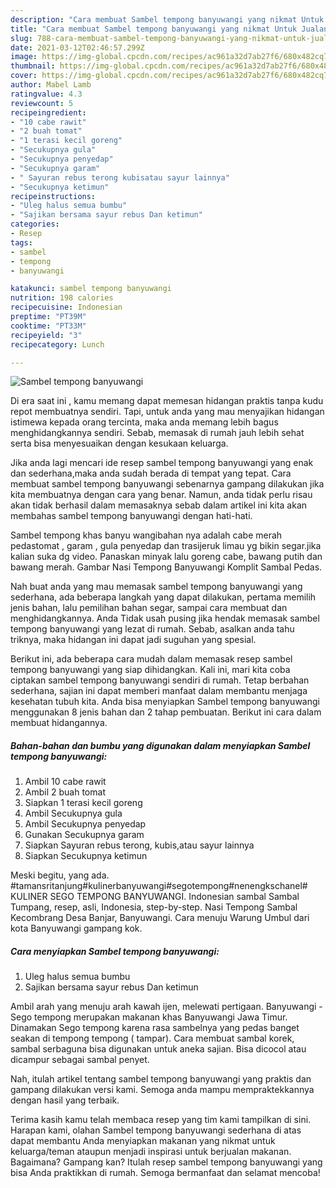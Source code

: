 ```yaml
---
description: "Cara membuat Sambel tempong banyuwangi yang nikmat Untuk Jualan"
title: "Cara membuat Sambel tempong banyuwangi yang nikmat Untuk Jualan"
slug: 788-cara-membuat-sambel-tempong-banyuwangi-yang-nikmat-untuk-jualan
date: 2021-03-12T02:46:57.299Z
image: https://img-global.cpcdn.com/recipes/ac961a32d7ab27f6/680x482cq70/sambel-tempong-banyuwangi-foto-resep-utama.jpg
thumbnail: https://img-global.cpcdn.com/recipes/ac961a32d7ab27f6/680x482cq70/sambel-tempong-banyuwangi-foto-resep-utama.jpg
cover: https://img-global.cpcdn.com/recipes/ac961a32d7ab27f6/680x482cq70/sambel-tempong-banyuwangi-foto-resep-utama.jpg
author: Mabel Lamb
ratingvalue: 4.3
reviewcount: 5
recipeingredient:
- "10 cabe rawit"
- "2 buah tomat"
- "1 terasi kecil goreng"
- "Secukupnya gula"
- "Secukupnya penyedap"
- "Secukupnya garam"
- " Sayuran rebus terong kubisatau sayur lainnya"
- "Secukupnya ketimun"
recipeinstructions:
- "Uleg halus semua bumbu"
- "Sajikan bersama sayur rebus Dan ketimun"
categories:
- Resep
tags:
- sambel
- tempong
- banyuwangi

katakunci: sambel tempong banyuwangi 
nutrition: 198 calories
recipecuisine: Indonesian
preptime: "PT39M"
cooktime: "PT33M"
recipeyield: "3"
recipecategory: Lunch

---
```



![Sambel tempong banyuwangi](https://img-global.cpcdn.com/recipes/ac961a32d7ab27f6/680x482cq70/sambel-tempong-banyuwangi-foto-resep-utama.jpg)

Di era  saat ini , kamu memang dapat memesan hidangan praktis tanpa kudu repot membuatnya sendiri. Tapi, untuk anda yang mau menyajikan hidangan istimewa kepada orang tercinta, maka anda memang lebih bagus menghidangkannya sendiri. Sebab, memasak di rumah jauh lebih sehat serta bisa menyesuaikan dengan kesukaan keluarga.

Jika anda lagi mencari ide resep sambel tempong banyuwangi yang enak dan sederhana,maka anda sudah berada di tempat yang tepat. Cara membuat sambel tempong banyuwangi  sebenarnya gampang dilakukan jika kita membuatnya dengan cara yang benar. Namun, anda tidak perlu risau akan tidak berhasil dalam memasaknya 
sebab dalam artikel ini kita akan membahas sambel tempong banyuwangi dengan hati-hati.  

Sambel tempong khas banyu wangibahan nya adalah cabe merah pedastomat , garam , gula penyedap dan trasijeruk limau yg bikin segar.jika kalian suka dg video. Panaskan minyak lalu goreng cabe, bawang putih dan bawang merah. Gambar Nasi Tempong Banyuwangi Komplit Sambal Pedas.

Nah buat anda yang mau memasak sambel tempong banyuwangi yang sederhana, ada beberapa langkah yang dapat dilakukan, pertama memilih jenis bahan, lalu pemilihan bahan segar, sampai cara membuat dan menghidangkannya. Anda Tidak usah pusing jika hendak memasak sambel tempong banyuwangi yang lezat di rumah. Sebab, asalkan anda  tahu triknya, maka hidangan ini dapat jadi suguhan yang spesial.

Berikut ini, ada beberapa cara mudah dalam memasak resep sambel tempong banyuwangi yang siap dihidangkan. Kali ini, mari kita coba ciptakan sambel tempong banyuwangi sendiri di rumah. Tetap berbahan sederhana, sajian ini dapat memberi manfaat dalam membantu menjaga kesehatan tubuh kita. Anda bisa menyiapkan Sambel tempong banyuwangi menggunakan 8 jenis bahan dan 2 tahap pembuatan. Berikut ini cara dalam membuat hidangannya.

<!--inarticleads1-->

##### Bahan-bahan dan bumbu yang digunakan dalam menyiapkan Sambel tempong banyuwangi:

1. Ambil 10 cabe rawit
1. Ambil 2 buah tomat
1. Siapkan 1 terasi kecil goreng
1. Ambil Secukupnya gula
1. Ambil Secukupnya penyedap
1. Gunakan Secukupnya garam
1. Siapkan  Sayuran rebus terong, kubis,atau sayur lainnya
1. Siapkan Secukupnya ketimun


Meski begitu, yang ada. #tamansritanjung#kulinerbanyuwangi#segotempong#nenengkschanel# KULINER SEGO TEMPONG BANYUWANGI. Indonesian sambal Sambal Tumpang, resep, asli, Indonesia, step-by-step. Nasi Tempong Sambal Kecombrang Desa Banjar, Banyuwangi. Cara menuju Warung Umbul dari kota Banyuwangi gampang kok. 

<!--inarticleads2-->

##### Cara menyiapkan Sambel tempong banyuwangi:

1. Uleg halus semua bumbu
1. Sajikan bersama sayur rebus Dan ketimun


Ambil arah yang menuju arah kawah ijen, melewati pertigaan. Banyuwangi - Sego tempong merupakan makanan khas Banyuwangi Jawa Timur. Dinamakan Sego tempong karena rasa sambelnya yang pedas banget seakan di tempong tempong ( tampar). Cara membuat sambal korek, sambal serbaguna bisa digunakan untuk aneka sajian. Bisa dicocol atau dicampur sebagai sambal penyet. 

Nah, itulah artikel tentang  sambel tempong banyuwangi  yang praktis dan gampang dilakukan versi kami. Semoga anda mampu mempraktekkannya dengan hasil yang terbaik. 

Terima kasih kamu telah membaca resep yang tim kami tampilkan di sini. Harapan kami, olahan  Sambel tempong banyuwangi sederhana di atas dapat membantu Anda menyiapkan makanan yang nikmat untuk keluarga/teman ataupun menjadi inspirasi untuk berjualan makanan. Bagaimana? Gampang kan? Itulah resep sambel tempong banyuwangi yang bisa Anda praktikkan di rumah. Semoga bermanfaat dan selamat mencoba!

